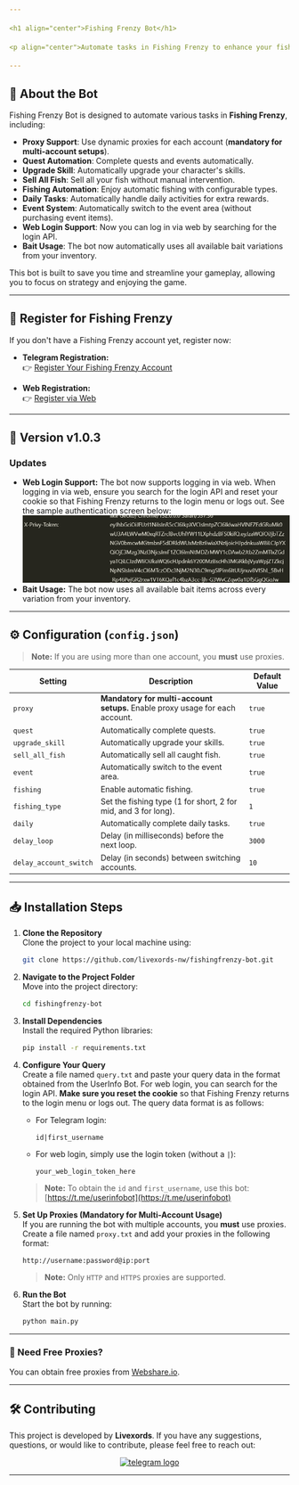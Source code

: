 ```yaml
---

<h1 align="center">Fishing Frenzy Bot</h1>

<p align="center">Automate tasks in Fishing Frenzy to enhance your fishing skills, upgrade your abilities, and maximize your daily rewards!</p>

---
```


## 🚀 About the Bot

Fishing Frenzy Bot is designed to automate various tasks in **Fishing Frenzy**, including:

- **Proxy Support**: Use dynamic proxies for each account (**mandatory for multi-account setups**).
- **Quest Automation**: Complete quests and events automatically.
- **Upgrade Skill**: Automatically upgrade your character's skills.
- **Sell All Fish**: Sell all your fish without manual intervention.
- **Fishing Automation**: Enjoy automatic fishing with configurable types.
- **Daily Tasks**: Automatically handle daily activities for extra rewards.
- **Event System**: Automatically switch to the event area (without purchasing event items).
- **Web Login Support**: Now you can log in via web by searching for the login API.  
- **Bait Usage**: The bot now automatically uses all available bait variations from your inventory.

This bot is built to save you time and streamline your gameplay, allowing you to focus on strategy and enjoying the game.

---

## 🎣 Register for Fishing Frenzy

If you don't have a Fishing Frenzy account yet, register now:

- **Telegram Registration:**  
  👉 [Register Your Fishing Frenzy Account](https://t.me/fishingfrenzy_bot/fishingfrenzyapp?startapp=HE8W8F)

- **Web Registration:**  
  👉 [Register via Web](https://fishingfrenzy.co?code=HE8W8F)

---

## 🌟 Version v1.0.3

### Updates

- **Web Login Support:** The bot now supports logging in via web. When logging in via web, ensure you search for the login API and reset your cookie so that Fishing Frenzy returns to the login menu or logs out. See the sample authentication screen below:  
  ![Auth Example](auth.png)
- **Bait Usage:** The bot now uses all available bait items across every variation from your inventory.

---

## ⚙️ Configuration (`config.json`)

> **Note:** If you are using more than one account, you **must** use proxies.

| **Setting**            | **Description**                                                              | **Default Value** |
| ---------------------- | ---------------------------------------------------------------------------- | ----------------- |
| `proxy`                | **Mandatory for multi-account setups.** Enable proxy usage for each account. | `true`            |
| `quest`                | Automatically complete quests.                                               | `true`            |
| `upgrade_skill`        | Automatically upgrade your skills.                                           | `true`            |
| `sell_all_fish`        | Automatically sell all caught fish.                                          | `true`            |
| `event`                | Automatically switch to the event area.                                      | `true`            |
| `fishing`              | Enable automatic fishing.                                                    | `true`            |
| `fishing_type`         | Set the fishing type (1 for short, 2 for mid, and 3 for long).                | `1`               |
| `daily`                | Automatically complete daily tasks.                                          | `true`            |
| `delay_loop`           | Delay (in milliseconds) before the next loop.                               | `3000`            |
| `delay_account_switch` | Delay (in seconds) between switching accounts.                               | `10`              |

---

## 📥 Installation Steps

1. **Clone the Repository**  
   Clone the project to your local machine using:

   ```bash
   git clone https://github.com/livexords-nw/fishingfrenzy-bot.git
   ```

2. **Navigate to the Project Folder**  
   Move into the project directory:

   ```bash
   cd fishingfrenzy-bot
   ```

3. **Install Dependencies**  
   Install the required Python libraries:

   ```bash
   pip install -r requirements.txt
   ```

4. **Configure Your Query**  
   Create a file named `query.txt` and paste your query data in the format obtained from the UserInfo Bot. For web login, you can search for the login API. **Make sure you reset the cookie** so that Fishing Frenzy returns to the login menu or logs out. The query data format is as follows:

   - For Telegram login:  
     ```
     id|first_username
     ```
   - For web login, simply use the login token (without a `|`):

     ```
     your_web_login_token_here
     ```

   > **Note:** To obtain the `id` and `first_username`, use this bot: [https://t.me/userinfobot](https://t.me/userinfobot)

5. **Set Up Proxies (Mandatory for Multi-Account Usage)**  
   If you are running the bot with multiple accounts, you **must** use proxies. Create a file named `proxy.txt` and add your proxies in the following format:

   ```  
   http://username:password@ip:port
   ```

   > **Note:** Only `HTTP` and `HTTPS` proxies are supported.

6. **Run the Bot**  
   Start the bot by running:

   ```bash
   python main.py
   ```

---

### 🔹 Need Free Proxies?

You can obtain free proxies from [Webshare.io](https://www.webshare.io/).

---

## 🛠️ Contributing

This project is developed by **Livexords**. If you have any suggestions, questions, or would like to contribute, please feel free to reach out:

<div align="center">
  <a href="https://t.me/livexordsscript" target="_blank">
    <img src="https://img.shields.io/static/v1?message=Livexords&logo=telegram&label=&color=2CA5E0&logoColor=white&labelColor=&style=for-the-badge" height="25" alt="telegram logo" />
  </a>
</div>

---